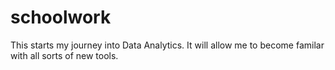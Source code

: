 # schoolwork
This starts my journey into Data Analytics. It will allow me to become familar with all sorts of new tools.
